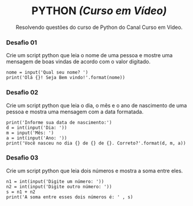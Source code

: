 <h1 align="center">PYTHON <i>(Curso em Vídeo)</i></h1>
<p align="center">Resolvendo questões do curso de Python do Canal Curso em Vídeo.</p>

<h3>Desafio 01</h3>
<p>Crie um script python que leia o nome de uma pessoa e mostre uma mensagem de boas vindas de acordo com o valor digitado.</p>

```
nome = input('Qual seu nome? ')
print('Olá {}! Seja Bem vindo!'.format(nome))
```

<h3>Desafio 02</h3>
<p>Crie um script python que leia o dia, o mês e o ano de nascimento de uma pessoa e mostra uma mensagem com a data formatada.</p>

```
print('Informe sua data de nascimento:')
d = int(input('Dia: '))
m = input('Mês: ')
a = int(input('Ano: '))
print('Você nasceu no dia {} de {} de {}. Correto?'.format(d, m, a))
```

<h3>Desafio 03</h3>
<p>Crie um script python que leia dois números e mostra a soma entre eles.</p>

```
n1 = int(input('Digite um número: '))
n2 = int(input('Digite outro número: '))
s = n1 + n2
print('A soma entre esses dois números é: ' , s)
```
